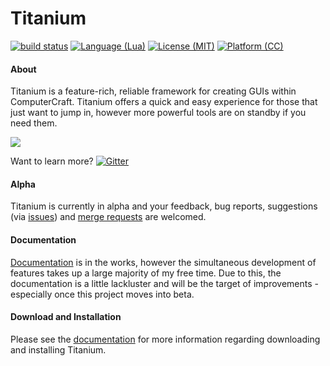 Titanium
==

[![build status](https://gitlab.com/hbomb79/Titanium/badges/develop/build.svg)](https://gitlab.com/hbomb79/Titanium/commits/develop)
[![Language (Lua)](https://img.shields.io/badge/powered_by-Lua-blue.svg?style=flat)](https://lua.org)
[![License (MIT)](https://img.shields.io/badge/license-MIT-blue.svg?style=flat)](http://opensource.org/licenses/MIT)
[![Platform (CC)](https://img.shields.io/badge/platform-ComputerCraft-blue.svg?style=flat)](http://computercraft.info)


#### About
Titanium is a feature-rich, reliable framework for creating GUIs within ComputerCraft. Titanium offers a quick and easy experience for those that just want to jump in, however more powerful tools are on standby if you need them.

![](http://puu.sh/rd2ty/c8cc92aa93.gif)

Want to learn more?
[![Gitter](https://badges.gitter.im/hbomb79/Titanium.svg)](https://gitter.im/hbomb79/Titanium?utm_source=badge&utm_medium=badge&utm_campaign=pr-badge)

#### Alpha
Titanium is currently in alpha and your feedback, bug reports, suggestions (via [issues](https://gitlab.com/hbomb79/Titanium/issues)) and [merge requests](https://gitlab.com/hbomb79/Titanium/merge_requests) are welcomed.

#### Documentation
[Documentation](https://gitlab.com/hbomb79/Titanium/wikis/home) is in the works, however the simultaneous development of features takes up a large majority of my free time. Due to this, the documentation is a little lackluster and will be the target of improvements - especially once this project moves into beta.

#### Download and Installation
Please see the [documentation](https://gitlab.com/hbomb79/Titanium/wikis/home) for more information regarding downloading and installing Titanium.
